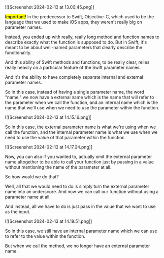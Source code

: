 

![[Screenshot 2024-02-13 at 13.00.45.png]]

<mark class="hltr-red">Important!</mark> 
In the predecessor to Swift, Objective-C, which used to be the language that we used to make iOS apps, they weren't really big on parameter names.

Instead, you ended up with really, really long method and function names to describe exactly what the function is supposed to do. But in Swift, it's meant to be about well-named parameters that clearly describe the functionality.

And this ability of Swift methods and functions, to be really clear, relies really heavily on a particular feature of the Swift parameter names.

And it's the ability to have completely separate internal and external parameter names.

So in this case, instead of having a single parameter name, the word "name," we now have a external name which is the name that will refer to the parameter when we call the function, and an internal name which is the name that we'll use when we need to use the parameter within the function.

![[Screenshot 2024-02-13 at 14.15.16.png]]


So in this case, the external parameter name is what we're using when we call the function, and the internal parameter name is what we use when we need to use the value of that parameter within the function.


![[Screenshot 2024-02-13 at 14.17.04.png]]

Now, you can also if you wanted to, actually omit the external parameter name altogether to be able to call your function just by passing in a value without mentioning the name of the parameter at all.

So how would we do that?

Well, all that we would need to do is simply turn the external parameter name into an underscore.
And now we can call our function without using a parameter name at all.

And instead, all we have to do is just pass in the value that we want to use as the input.

![[Screenshot 2024-02-13 at 14.19.51.png]]

So in this case, we still have an internal parameter name which we can use to refer to the value within the function.

But when we call the method, we no longer have an external parameter name.
 